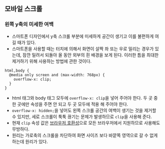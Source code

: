 ## 모바일 스크롤

### 왼쪽 y축의 미세한 여백

- 스마트폰 디자인에서 y축 스크롤 부분에 미세하게 공간이 생기고 이를 불편하게 여길 때가 있다.
- 스마트폰을 사용할 때는 터치에 의해서 화면이 살짝 좌 또는 우로 밀리는 경우가 있는데, 잠깐 밀려서 되돌아 올 동안 외부의 흰 배경을 보게 된다. 이러한 틈을 최대한 제거하기 위해 사용하는 방법에 관한 것이다.

```
html,body {
  @media only screen and (max-width: 768px) {
    overflow-x: clip;
  }
}
```

- html 태그와 body 태그 모두에 `overflow-x: clip`을 넣어 주어야 한다. 두 곳 중 한 곳에만 속성을 주면 안 되고 두 곳 모두에 적용 해 주어야 한다.
- `overflow-x: hidden;`을 넣어도 왼쪽 스크롤 공간의 여백이 생기는 것을 제거할 수 있지만, 세로 스크롤이 툭툭 끊기는 문제가 발생하므로 `clip`을 사용해 준다.
- 현재 `clip` 속성 값은 [브라우저 호환성](https://developer.mozilla.org/ko/docs/Web/CSS/overflow#%EB%B8%8C%EB%9D%BC%EC%9A%B0%EC%A0%80_%ED%98%B8%ED%99%98%EC%84%B1)으로 모든 브라우저에서 지원하므로 사용해도 무방하다.
- 원리는 가로축의 스크롤을 차단하여 화면 사이즈 보다 바깥쪽 영역으로 갈 수 없게 하는데 원리가 있다.
